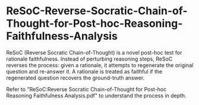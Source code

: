 # ReSoC-Reverse-Socratic-Chain-of-Thought-for-Post-hoc-Reasoning-Faithfulness-Analysis
ReSoC (Reverse Socratic Chain-of-Thought) is a novel post-hoc test for rationale faithfulness. Instead of perturbing reasoning steps, ReSoC reverses the process: given a rationale, it attempts to regenerate the original question and re-answer it. A rationale is treated as faithful if the regenerated question recovers the ground-truth answer.

Refer to "ReSoC:Reverse Socratic Chain-of-Thought for Post-hoc Reasoning Faithfulness Analysis.pdf" to understand the process in depth.
